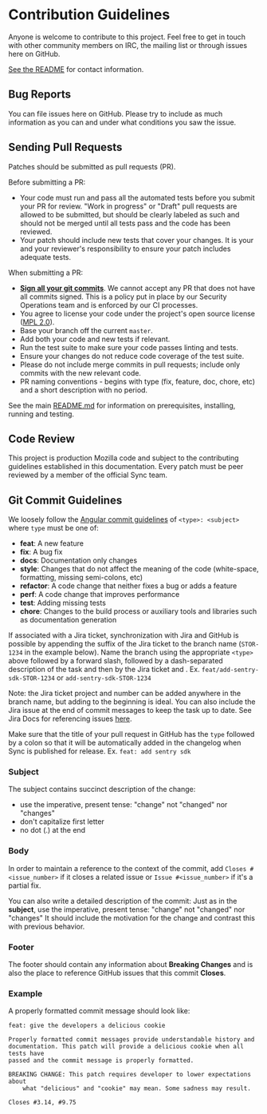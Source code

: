 # Contribution Guidelines

Anyone is welcome to contribute to this project. Feel free to get in touch with
other community members on IRC, the mailing list or through issues here on
GitHub.

[See the README](/README.md) for contact information.

## Bug Reports

You can file issues here on GitHub. Please try to include as much information as
you can and under what conditions you saw the issue.

## Sending Pull Requests

Patches should be submitted as pull requests (PR).

Before submitting a PR:
- Your code must run and pass all the automated tests before you submit your PR
  for review. "Work in progress" or "Draft" pull requests are allowed to be submitted,
  but should be clearly labeled as such and should not be merged until all tests pass and the code
  has been reviewed.
- Your patch should include new tests that cover your changes. It is your and
  your reviewer's responsibility to ensure your patch includes adequate tests.

When submitting a PR:
- **[Sign all your git commits](https://docs.github.com/en/authentication/managing-commit-signature-verification/about-commit-signature-verification#ssh-commit-verification)**.
  We cannot accept any PR that does not have all commits signed. This is a policy
  put in place by our Security Operations team and is enforced by our CI processes.
- You agree to license your code under the project's open source license
  ([MPL 2.0](/LICENSE)).
- Base your branch off the current `master`.
- Add both your code and new tests if relevant.
- Run the test suite to make sure your code passes linting and tests.
- Ensure your changes do not reduce code coverage of the test suite.
- Please do not include merge commits in pull requests; include only commits
  with the new relevant code.
- PR naming conventions - begins with type (fix, feature, doc, chore, etc) and a short description with no period.

See the main [README.md](/README.md) for information on prerequisites,
installing, running and testing.

## Code Review

This project is production Mozilla code and subject to the contributing guidelines established in this documentation. Every patch must be peer reviewed by a member of the official Sync team. 

## Git Commit Guidelines

We loosely follow the [Angular commit guidelines][angular_commit_guidelines]
of `<type>: <subject>` where `type` must be one of:

* **feat**: A new feature
* **fix**: A bug fix
* **docs**: Documentation only changes
* **style**: Changes that do not affect the meaning of the code (white-space, formatting, missing
  semi-colons, etc)
* **refactor**: A code change that neither fixes a bug or adds a feature
* **perf**: A code change that improves performance
* **test**: Adding missing tests
* **chore**: Changes to the build process or auxiliary tools and libraries such as documentation
  generation

If associated with a Jira ticket, synchronization with Jira and GitHub is possible by appending the suffix of the Jira ticket to the branch name (`STOR-1234` in the example below). Name the branch using the appropriate `<type>` above followed by a forward slash, followed by a dash-separated description of the task and then by the Jira ticket and 
. Ex. `feat/add-sentry-sdk-STOR-1234` or `add-sentry-sdk-STOR-1234` 

Note: the Jira ticket project and number can be added anywhere in the
branch name, but adding to the beginning is ideal. You can also include the Jira issue at the end of
commit messages to keep the task up to date. See Jira Docs for referencing issues [here][jira].

Make sure that the title of your pull request in GitHub has the `type` followed by a colon so that it will be automatically added in the changelog when Sync is published for release.
Ex. `feat: add sentry sdk`

[angular_commit_guidelines]: https://github.com/angular/angular/blob/main/CONTRIBUTING.md
[jira]: https://support.atlassian.com/jira-software-cloud/docs/reference-issues-in-your-development-work/

### Subject

The subject contains succinct description of the change:

* use the imperative, present tense: "change" not "changed" nor "changes"
* don't capitalize first letter
* no dot (.) at the end

### Body

In order to maintain a reference to the context of the commit, add
`Closes #<issue_number>` if it closes a related issue or `Issue #<issue_number>`
if it's a partial fix.

You can also write a detailed description of the commit: Just as in the
**subject**, use the imperative, present tense: "change" not "changed" nor
"changes" It should include the motivation for the change and contrast this with
previous behavior.

### Footer

The footer should contain any information about **Breaking Changes** and is also
the place to reference GitHub issues that this commit **Closes**.

### Example

A properly formatted commit message should look like:

```
feat: give the developers a delicious cookie

Properly formatted commit messages provide understandable history and
documentation. This patch will provide a delicious cookie when all tests have
passed and the commit message is properly formatted.

BREAKING CHANGE: This patch requires developer to lower expectations about
    what "delicious" and "cookie" may mean. Some sadness may result.

Closes #3.14, #9.75
```

